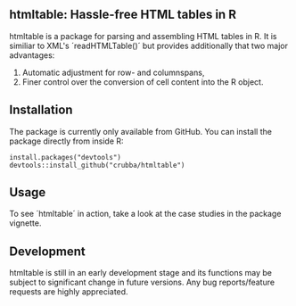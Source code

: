 ## htmltable: Hassle-free HTML tables in R
htmltable is a package for parsing and assembling HTML tables in R. It is similiar to XML's ´readHTMLTable()´ but provides additionally that two major advantages: 

1. Automatic adjustment for row- and columnspans, 
2. Finer control over the conversion of cell content into the R object.  

## Installation 
The package is currently only available from GitHub. You can install the package directly from inside R:

```
install.packages("devtools")
devtools::install_github("crubba/htmltable")
```

## Usage
To see ´htmltable´ in action, take a look at the case studies in the package vignette.

## Development
htmltable is still in an early development stage and its functions may be subject to significant change in future versions. Any bug reports/feature requests are highly appreciated.
